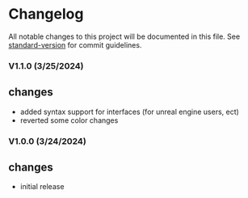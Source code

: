 # Changelog

All notable changes to this project will be documented in this file. See [standard-version](https://github.com/conventional-changelog/standard-version) for commit guidelines.

### V1.1.0 (3/25/2024)

## changes

- added syntax support for interfaces (for unreal engine users, ect)
- reverted some color changes

### V1.0.0 (3/24/2024)

## changes

- initial release
